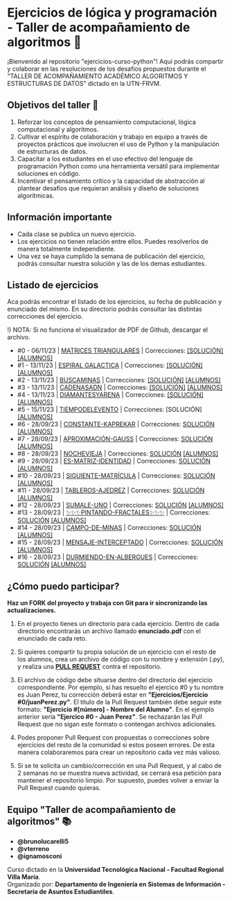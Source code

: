 # Ejercicios de lógica y programación - Taller de acompañamiento de algoritmos 🐍

¡Bienvenido al repositorio "ejercicios-curso-python"! Aquí podrás compartir y colaborar en las resoluciones de los desafíos propuestos durante el "TALLER DE ACOMPAÑAMIENTO ACADÉMICO ALGORITMOS Y ESTRUCTURAS DE DATOS" dictado en la UTN-FRVM.

## Objetivos del taller 🚀

1. Reforzar los conceptos de pensamiento computacional, lógica computacional y algoritmos.
2. Cultivar el espíritu de colaboración y trabajo en equipo a través de proyectos prácticos que involucren el uso de Python y la manipulación de estructuras de datos.
3. Capacitar a los estudiantes en el uso efectivo del lenguaje de programación Python como una herramienta versátil para implementar soluciones en código.
4. Incentivar el pensamiento crítico y la capacidad de abstracción al plantear desafíos que requieran análisis y diseño de soluciones algorítmicas.

## Información importante 

* Cada clase se publica un nuevo ejercicio.
* Los ejercicios no tienen relación entre ellos. Puedes resolverlos de manera totalmente independiente.
* Una vez se haya cumplido la semana de publicación del ejercicio, podrás consultar nuestra solución y las de los demas estudiantes.

## Listado de ejercicios
Aca podrás encontrar el listado de los ejercicios, su fecha de publicación y enunciado del mismo. En su directorio podrás consultar las distintas correcciones del ejercicio.

!) NOTA: Si no funciona el visualizador de PDF de Github, descargar el archivo.

* #0 - 06/11/23 | [MATRICES TRIANGULARES](https://github.com/vterreno/ejercicios-curso-python/blob/main/Ejercicios/Ejercicio%20%230%20-%20Matrices%20Triangulares/enunciado.pdf) | Correcciones: [[SOLUCIÓN]](https://github.com/vterreno/ejercicios-curso-python/tree/main/Ejercicios/Ejercicio%20%230%20-%20Matrices%20Triangulares/Resoluciony) [[ALUMNOS]](https://github.com/vterreno/ejercicios-curso-python/tree/main/Ejercicios/Ejercicio%20%230%20-%20Matrices%20Triangulares)
* #1 - 13/11/23 | [ESPIRAL GALACTICA](https://github.com/vterreno/ejercicios-curso-python/blob/main/Ejercicios/Ejercicio%20%231%20-%20Espiral%20Galactica/enunciado.pdf) | Correcciones: [[SOLUCIÓN]](https://github.com/vterreno/ejercicios-curso-python/tree/main/Ejercicios/Ejercicio%20%231%20-%20Espiral%20Galactica/Resolucion)  [[ALUMNOS]](https://github.com/vterreno/ejercicios-curso-python/tree/main/Ejercicios/Ejercicio%20%231%20-%20Espiral%20Galactica)
* #2 - 13/11/23 | [BUSCAMINAS](https://github.com/vterreno/ejercicios-curso-python/blob/main/Ejercicios/Ejercicio%20%232%20-%20Buscaminas/enunciado.pdf) | Correcciones: [[SOLUCIÓN]](https://github.com/vterreno/ejercicios-curso-python/tree/main/Ejercicios/Ejercicio%20%232%20-%20Buscaminas/Resolucion) [[ALUMNOS]](https://github.com/vterreno/ejercicios-curso-python/tree/main/Ejercicios/Ejercicio%20%232%20-%20Buscaminas)
* #3 - 13/11/23 | [CADENASADN](https://github.com/vterreno/ejercicios-curso-python/blob/main/Ejercicios/Ejercicio%20%233%20-%20Cadenas%20ADN/enunciado.pdf) | Correcciones: [[SOLUCIÓN]](https://github.com/vterreno/ejercicios-curso-python/tree/main/Ejercicios/Ejercicio%20%233%20-%20Cadenas%20ADN/Resolucion) [[ALUMNOS]](https://github.com/vterreno/ejercicios-curso-python/tree/main/Ejercicios/Ejercicio%20%233%20-%20Cadenas%20ADN)
* #4 - 13/11/23 |  [DIAMANTESYARENA](https://github.com/vterreno/ejercicios-curso-python/blob/main/Ejercicios/Ejercicio%20%234%20-%20Diamantes%20y%20Arena/enunciado.pdf) | Correcciones: [[SOLUCIÓN]](https://github.com/vterreno/ejercicios-curso-python/tree/main/Ejercicios/Ejercicio%20%234%20-%20Diamantes%20y%20Arena/Resolucion) [[ALUMNOS]](https://github.com/vterreno/ejercicios-curso-python/tree/main/Ejercicios/Ejercicio%20%234%20-%20Diamantes%20y%20Arena)
* #5 - 15/11/23 | [TIEMPODELEVENTO](https://github.com/vterreno/ejercicios-curso-python/blob/main/Ejercicios/Ejercicio%20%235%20-%20Tiempo%20del%20evento/enunciado.pdf) | Correcciones: [SOLUCIÓN] [[ALUMNOS]](https://github.com/vterreno/ejercicios-curso-python/tree/main/Ejercicios/Ejercicio%20%235%20-%20Tiempo%20del%20evento)
* #6 - 28/09/23 | [CONSTANTE-KAPREKAR](https://github.com/vterreno/ejercicios-curso-python/blob/main/Ejercicios/Ejercicio%20%236%20-%20Volumen%201%20-%20100%20-%20Constante%20de%20Kaprekar/Volumen%201%20-%20100%20-%20Constante%20de%20Kaprekar.pdf) | Correcciones: [SOLUCIÓN](https://github.com/vterreno/ejercicios-curso-python/tree/main/Ejercicios/Ejercicio%20%236%20-%20Volumen%201%20-%20100%20-%20Constante%20de%20Kaprekar/Resoluci%C3%B3n) [[ALUMNOS]](https://github.com/vterreno/ejercicios-curso-python/tree/main/Ejercicios/Ejercicio%20%236%20-%20Volumen%201%20-%20100%20-%20Constante%20de%20Kaprekar)
* #7 - 28/09/23 | [APROXIMACIÓN-GAUSS](https://github.com/vterreno/ejercicios-curso-python/blob/main/Ejercicios/Ejercicio%20%237%20-%20Volumen%201%20-%20107%20-%20Aproximaci%C3%B3n%20de%20gauss/Volumen%201%20-%20107%20-%20Aproximaci%C3%B3n%20de%20gauss.pdf) | Correcciones: [SOLUCIÓN](https://github.com/vterreno/ejercicios-curso-python/tree/main/Ejercicios/Ejercicio%20%237%20-%20Volumen%201%20-%20107%20-%20Aproximaci%C3%B3n%20de%20gauss/Resoluci%C3%B3n) [[ALUMNOS]](https://github.com/vterreno/ejercicios-curso-python/tree/main/Ejercicios/Ejercicio%20%237%20-%20Volumen%201%20-%20107%20-%20Aproximaci%C3%B3n%20de%20gauss)
* #8 - 28/09/23 | [NOCHEVIEJA](https://github.com/vterreno/ejercicios-curso-python/blob/main/Ejercicios/Ejercicio%20%238%20-%20Volumen%201%20-%20148%20-%20Nochevieja/Volumen%201%20-%20148%20-%20Nochevieja.pdf) | Correcciones: [SOLUCIÓN](https://github.com/vterreno/ejercicios-curso-python/tree/main/Ejercicios/Ejercicio%20%238%20-%20Volumen%201%20-%20148%20-%20Nochevieja/Resoluci%C3%B3n) [[ALUMNOS]](https://github.com/vterreno/ejercicios-curso-python/tree/main/Ejercicios/Ejercicio%20%238%20-%20Volumen%201%20-%20148%20-%20Nochevieja)
* #9 - 28/09/23 | [ES-MATRIZ-IDENTIDAD](https://github.com/vterreno/ejercicios-curso-python/blob/main/Ejercicios/Ejercicio%20%239%20-%20Volumen%201%20-%20151%20-%20Es%20matriz%20identidad/Volumen%201%20-%20151%20-%20Es%20matriz%20identidad.pdf) | Correcciones: [SOLUCIÓN](https://github.com/vterreno/ejercicios-curso-python/tree/main/Ejercicios/Ejercicio%20%239%20-%20Volumen%201%20-%20151%20-%20Es%20matriz%20identidad/Resoluci%C3%B3n) [[ALUMNOS]](https://github.com/vterreno/ejercicios-curso-python/tree/main/Ejercicios/Ejercicio%20%239%20-%20Volumen%201%20-%20151%20-%20Es%20matriz%20identidad)
* #10 - 28/09/23 | [SIGUIENTE-MATRÍCULA](https://github.com/vterreno/ejercicios-curso-python/blob/main/Ejercicios/Ejercicio%20%2310%20-%20Volumen%201%20-%20154%20-%20Cu%C3%A1l%20es%20la%20siguiente%20matr%C3%ADcula/Volumen%201%20-%20154%20-%20Cu%C3%A1l%20es%20la%20siguiente%20matr%C3%ADcula.pdf) | Correcciones: [SOLUCIÓN](https://github.com/vterreno/ejercicios-curso-python/tree/main/Ejercicios/Ejercicio%20%2310%20-%20Volumen%201%20-%20154%20-%20Cu%C3%A1l%20es%20la%20siguiente%20matr%C3%ADcula/Resoluci%C3%B3n) [[ALUMNOS]](https://github.com/vterreno/ejercicios-curso-python/tree/main/Ejercicios/Ejercicio%20%2310%20-%20Volumen%201%20-%20154%20-%20Cu%C3%A1l%20es%20la%20siguiente%20matr%C3%ADcula)
* #11 - 28/09/23 | [TABLEROS-AJEDREZ](https://github.com/vterreno/ejercicios-curso-python/blob/main/Ejercicios/Ejercicio%20%2311%20-%20Volumen%201%20-%20162%20-%20Tableros%20de%20Ajedrez/Volumen%201%20-%20162%20-%20Tableros%20de%20Ajedrez.pdf) | Correcciones: [SOLUCIÓN](https://github.com/vterreno/ejercicios-curso-python/tree/main/Ejercicios/Ejercicio%20%2311%20-%20Volumen%201%20-%20162%20-%20Tableros%20de%20Ajedrez/Resoluci%C3%B3n) [[ALUMNOS]](https://github.com/vterreno/ejercicios-curso-python/tree/main/Ejercicios/Ejercicio%20%2311%20-%20Volumen%201%20-%20162%20-%20Tableros%20de%20Ajedrez)
* #12 - 28/09/23 | [SUMALE-UNO](https://github.com/vterreno/ejercicios-curso-python/blob/main/Ejercicios/Ejercicio%20%2312%20-%20Volumen%201%20-%20163%20-%20S%C3%BAmale%201/Volumen%201%20-%20163%20-%20S%C3%BAmale%201.pdf) | Correcciones: [SOLUCIÓN](https://github.com/vterreno/ejercicios-curso-python/tree/main/Ejercicios/Ejercicio%20%2312%20-%20Volumen%201%20-%20163%20-%20S%C3%BAmale%201/Resoluci%C3%B3n) [[ALUMNOS]](https://github.com/vterreno/ejercicios-curso-python/tree/main/Ejercicios/Ejercicio%20%2312%20-%20Volumen%201%20-%20163%20-%20S%C3%BAmale%201)
* #13 - 28/09/23 | [✨✨✨PINTANDO-FRACTALES✨✨✨](https://github.com/vterreno/ejercicios-curso-python/blob/main/Ejercicios/Ejercicio%20%2313%20-%20Volumen%201%20-%20167%20-%20Pintando%20Fractales/Volumen%201%20-%20167%20-%20Pintando%20Fractales.pdf) | Correcciones: [SOLUCIÓN](https://github.com/vterreno/ejercicios-curso-python/tree/main/Ejercicios/Ejercicio%20%2313%20-%20Volumen%201%20-%20167%20-%20Pintando%20Fractales/Resoluci%C3%B3n) [[ALUMNOS]](https://github.com/vterreno/ejercicios-curso-python/tree/main/Ejercicios/Ejercicio%20%2313%20-%20Volumen%201%20-%20167%20-%20Pintando%20Fractales)
* #14 - 28/09/23 | [CAMPO-DE-MINAS](https://github.com/vterreno/ejercicios-curso-python/blob/main/Ejercicios/Ejercicio%20%2314%20-%20Volumen%201%20-%20176%20-%20Campo%20de%20Minas/Volumen%201%20-%20176%20-%20Campo%20de%20Minas.pdf) | Correcciones: [SOLUCIÓN](https://github.com/vterreno/ejercicios-curso-python/tree/main/Ejercicios/Ejercicio%20%2314%20-%20Volumen%201%20-%20176%20-%20Campo%20de%20Minas/Resoluci%C3%B3n) [[ALUMNOS]](https://github.com/vterreno/ejercicios-curso-python/tree/main/Ejercicios/Ejercicio%20%2314%20-%20Volumen%201%20-%20176%20-%20Campo%20de%20Minas)
* #15 - 28/09/23 | [MENSAJE-INTERCEPTADO](https://github.com/vterreno/ejercicios-curso-python/blob/main/Ejercicios/Ejercicio%20%2315%20-%20Volumen%201%20-%20197%20-%20Mensaje%20interceptado/Volumen%201%20-%20197%20-%20Mensaje%20interceptado.pdf) | Correcciones: [SOLUCIÓN](https://github.com/vterreno/ejercicios-curso-python/tree/main/Ejercicios/Ejercicio%20%2315%20-%20Volumen%201%20-%20197%20-%20Mensaje%20interceptado/Resoluci%C3%B3n) [[ALUMNOS]](https://github.com/vterreno/ejercicios-curso-python/tree/main/Ejercicios/Ejercicio%20%2315%20-%20Volumen%201%20-%20197%20-%20Mensaje%20interceptado)
* #16 - 28/09/23 | [DURMIENDO-EN-ALBERGUES](https://github.com/vterreno/ejercicios-curso-python/blob/main/Ejercicios/Ejercicio%20%2316%20-%20Volumen%204%20-%20400%20-%20Durmiendo%20en%20albergues/Volumen%204%20-%20400%20-%20Durmiendo%20en%20albergues.pdf) | Correcciones: [SOLUCIÓN](https://github.com/vterreno/ejercicios-curso-python/tree/main/Ejercicios/Ejercicio%20%2316%20-%20Volumen%204%20-%20400%20-%20Durmiendo%20en%20albergues/Resoluci%C3%B3n) [[ALUMNOS]](https://github.com/vterreno/ejercicios-curso-python/tree/main/Ejercicios/Ejercicio%20%2316%20-%20Volumen%204%20-%20400%20-%20Durmiendo%20en%20albergues)



## ¿Cómo puedo participar?

**Haz un FORK del proyecto y trabaja con Git para ir sincronizando las actualizaciones.**
1. En el proyecto tienes un directorio para cada ejercicio. Dentro de cada directorio encontrarás un archivo llamado **enunciado.pdf** con el enunciado de cada reto.

2. Si quieres compartir tu propia solución de un ejercicio con el resto de los alumnos, crea un archivo de código con tu nombre y extensión (.py), y realiza una [**PULL REQUEST**](https://docs.github.com/es/pull-requests/collaborating-with-pull-requests/proposing-changes-to-your-work-with-pull-requests/creating-a-pull-request) contra el repositorio.
3. El archivo de código debe situarse dentro del directorio del ejercicio correspondiente. Por ejemplo, si has resuelto el ejercico #0 y tu nombre es Juan Perez, tu corrección deberá estar en **"Ejercicios/Ejercicio #0/juanPerez.py"**. El título de la Pull Request también debe seguir este formato: **"Ejercicio #[número] - Nombre del Alumno"**. En el ejemplo anterior sería **"Ejercico #0 - Juan Perez"**. Se rechazarán las Pull Request que no sigan este formato o contengan archivos adicionales.
4. Podes proponer Pull Request con propuestas o correcciones sobre ejercicios del resto de la comunidad si estos poseen errores. De esta manera colaboraremos para crear un repositorio cada vez más valioso.
5. Si se te solicita un cambio/corrección en una Pull Request, y al cabo de 2 semanas no se muestra nueva actividad, se cerrará esa petición para mantener el repositorio limpio. Por supuesto, puedes volver a enviar la Pull Request cuando quieras.

## Equipo "Taller de acompañamiento de algoritmos" 📚

* **@brunolucarelli5**
* **@vterreno**
* **@ignamosconi**

Curso dictado en la **Universidad Tecnológica Nacional - Facultad Regional Villa María**. \
Organizado por: **Departamento de Ingeniería en Sistemas de Información - Secretaría de Asuntos Estudiantiles**.

